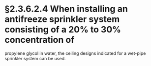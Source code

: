 # §2.3.6.2.4 When installing an antifreeze sprinkler system consisting of a 20% to 30% concentration of



propylene glycol in water, the ceiling designs indicated for a wet-pipe sprinkler system can be used.